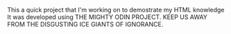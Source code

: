 This a quick project that I'm working on to demostrate my HTML knowledge 
It was developed using THE MIGHTY ODIN PROJECT. KEEP US AWAY FROM THE DISGUSTING 
ICE GIANTS OF IGNORANCE.

